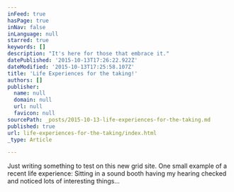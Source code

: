 ```yaml
---
inFeed: true
hasPage: true
inNav: false
inLanguage: null
starred: true
keywords: []
description: "It's here for those that embrace it."
datePublished: '2015-10-13T17:26:22.922Z'
dateModified: '2015-10-13T17:25:58.107Z'
title: 'Life Experiences for the taking!'
authors: []
publisher:
  name: null
  domain: null
  url: null
  favicon: null
sourcePath: _posts/2015-10-13-life-experiences-for-the-taking.md
published: true
url: life-experiences-for-the-taking/index.html
_type: Article

---
```

Just writing something to test on this new grid site. One small example of a recent life experience: Sitting in a sound booth having my hearing checked and noticed lots of interesting things...